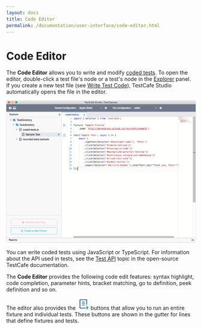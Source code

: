 ```yaml
---
layout: docs
title: Code Editor
permalink: /documentation/user-interface/code-editor.html
---
```

# Code Editor

The **Code Editor** allows you to write and modify [coded tests](../guides/organize-tests.md#coded-test-files). To open the editor, double-click a test file's node or a test's node in the [Explorer](explorer-panel.md) panel. If you create a new test file (see [Write Test Code](../guides/write-test-code.md)), TestCafe Studio automatically opens the file in the editor.

![Code Editor](../../images/guides/code-editor.png)

You can write coded tests using JavaScript or TypeScript. For information about the API used in tests, see the [Test API](https://devexpress.github.io/testcafe/documentation/test-api/) topic in the open-source TestCafe documentation.

The **Code Editor** provides the following code edit features: syntax highlight, code completion, parameter hints, bracket matching, go to definition, peek definition and so on.

The editor also provides the ![Run test button](../../images/user-interface/run-target-icon.svg) buttons that allow you to run an entire fixture and individual tests. These buttons are shown in the gutter for lines that define fixtures and tests.